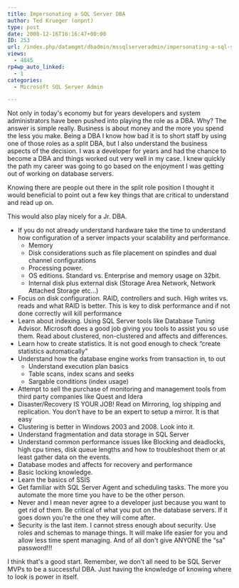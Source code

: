 ```yaml
---
title: Impersonating a SQL Server DBA
author: Ted Krueger (onpnt)
type: post
date: 2008-12-16T16:16:47+00:00
ID: 253
url: /index.php/datamgmt/dbadmin/mssqlserveradmin/impersonating-a-sql-server-dba/
views:
  - 4845
rp4wp_auto_linked:
  - 1
categories:
  - Microsoft SQL Server Admin

---
```

Not only in today's economy but for years developers and system administrators have been pushed into playing the role as a DBA. Why? The answer is simple really. Business is about money and the more you spend the less you make. Being a DBA I know how bad it is to short staff by using one of those roles as a split DBA, but I also understand the business aspects of the decision. I was a developer for years and had the chance to become a DBA and things worked out very well in my case. I knew quickly the path my career was going to go based on the enjoyment I was getting out of working on database servers.

Knowing there are people out there in the split role position I thought it would beneficial to point out a few key things that are critical to understand and read up on. 

This would also play nicely for a Jr. DBA.

  * If you do not already understand hardware take the time to understand how configuration of a server impacts your scalability and performance. 
      * Memory
      * Disk considerations such as file placement on spindles and dual channel configurations
      * Processing power. 
      * OS editions. Standard vs. Enterprise and memory usage on 32bit. 
      * Internal disk plus external disk (Storage Area Network, Network Attached Storage etc…)
  * Focus on disk configuration. RAID, controllers and such. High writes vs. reads and what RAID is better. This is key to disk performance and if not done correctly will kill performance
  * Learn about indexing. Using SQL Server tools like Database Tuning Advisor. Microsoft does a good job giving you tools to assist you so use them. Read about clustered, non-clustered and affects and differences. 
  * Learn how to create statistics. It is not good enough to check “create statistics automatically”
  * Understand how the database engine works from transaction in, to out 
      * Understand execution plan basics
      * Table scans, index scans and seeks
      * Sargable conditions (index usage)
  * Attempt to sell the purchase of monitoring and management tools from third party companies like Quest and Idera
  * Disaster/Recovery IS YOUR JOB! Read on Mirroring, log shipping and replication. You don’t have to be an expert to setup a mirror. It is that easy
  * Clustering is better in Windows 2003 and 2008. Look into it.
  * Understand fragmentation and data storage in SQL Server
  * Understand common performance issues like Blocking and deadlocks, high cpu times, disk queue lengths and how to troubleshoot them or at least gather data on the events.
  * Database modes and affects for recovery and performance
  * Basic locking knowledge.
  * Learn the basics of SSIS 
  * Get familiar with SQL Server Agent and scheduling tasks. The more you automate the more time you have to be the other person.
  * Never and I mean never agree to a developer just because you want to get rid of them. Be critical of what you put on the database servers. If it goes down you're the one they will come after. 
  * Security is the last item. I cannot stress enough about security. Use roles and schemas to manage things. It will make life easier for you and allow less time spent managing. And of all don't give ANYONE the “sa” password!!!

I think that's a good start. Remember, we don’t all need to be SQL Server MVPs to be a successful DBA. Just having the knowledge of knowing where to look is power in itself.